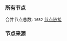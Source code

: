 ### 所有节点
合并节点总数: `1652`
[节点链接](https://raw.githubusercontent.com/rzhy1/11/master/sub/sub_merge_base64.txt)

### 节点来源